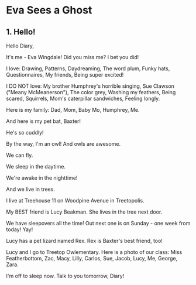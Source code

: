 # Eva Sees a Ghost

## 1. Hello!

Hello Diary, 

It's me - Eva Wingdale! Did you miss me? I bet you did!

I love: Drawing, Patterns, Daydreaming, The word plum, Funky hats, Questionnaires, My friends, Being super excited!

I DO NOT love: My brother Humphrey's horrible singing, Sue Clawson ("Meany McMeanerson"), The color grey, Washing my feathers, Being scared, Squirrels, Mom's caterpillar sandwiches, Feeling longly.

Here is my family: Dad, Mom, Baby Mo, Humphrey, Me.

And here is my pet bat, Baxter!

He's so cuddly!

By the way, I'm an owl! And owls are awesome.

We can fly.

We sleep in the daytime.

We're awake in the nighttime!

And we live in trees.

I live at Treehouse 11 on Woodpine Avenue in Treetopolis.

My BEST friend is Lucy Beakman. She lives in the tree next door.

We have sleepovers all the time! Out next one is on Sunday - one week from today! Yay!

Lucy has a pet lizard named Rex. Rex is Baxter's best friend, too!

Lucy and I go to Treetop Owlementary. Here is a photo of our class: Miss Featherbottom, Zac, Macy, Lilly, Carlos, Sue, Jacob, Lucy, Me, George, Zara.

I'm off to sleep now. Talk to you tomorrow, Diary!